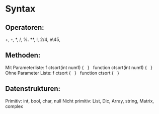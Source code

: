 # Syntax

## Operatoren:
+, -, *, /, %. **, !, 2/4, e\45,  
 
## Methoden:
Mit Parameterliste:
f ctsort(int num1) {
 
}
 
function ctsort(int num1) {
 
}
 
Ohne Parameter Liste:
f ctsort {
 
}
 
function ctsort {
 
}
 
## Datenstrukturen:
Primitiv: int, bool, char, null
Nicht primitiv: List, Dic, Array, string, Matrix, complex
